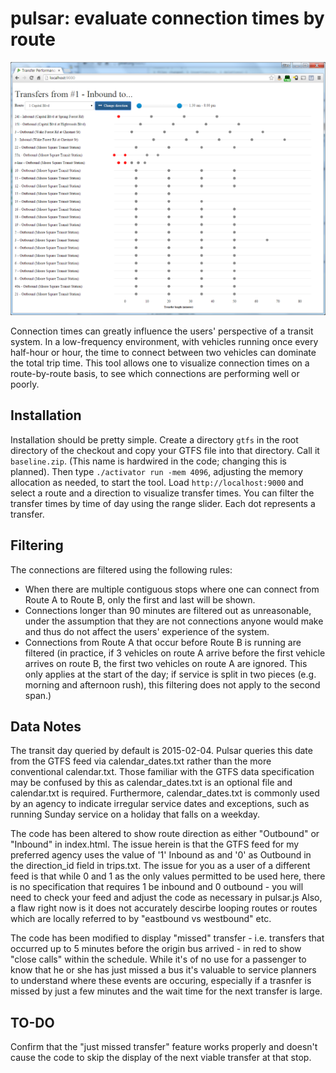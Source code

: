 # pulsar: evaluate connection times by route

<img src="splash.png" alt="visualization of connection times" />

Connection times can greatly influence the users' perspective of a transit system. In a low-frequency environment, with
vehicles running once every half-hour or hour, the time to connect between two vehicles can dominate the total trip time.
This tool allows one to visualize connection times on a route-by-route basis, to see which connections are performing well
or poorly.

## Installation

Installation should be pretty simple. Create a directory `gtfs` in the root directory of the checkout and copy your GTFS
file into that directory. Call it `baseline.zip`. (This name is hardwired in the code; changing this is planned). Then
type `./activator run -mem 4096`, adjusting the memory allocation as needed, to start the tool. Load `http://localhost:9000`
and select a route and a direction to visualize transfer times. You can filter the transfer times by time of day using
the range slider. Each dot represents a transfer.

## Filtering

The connections are filtered using the following rules:

- When there are multiple contiguous stops where one can connect from Route A to Route B, only the first and last will
  be shown.
- Connections longer than 90 minutes are filtered out as unreasonable, under the assumption that they are not connections
  anyone would make and thus do not affect the users' experience of the system.
- Connections from Route A that occur before Route B is running are filtered (in practice, if 3 vehicles on route A arrive
  before the first vehicle arrives on route B, the first two vehicles on route A are ignored. This only applies at the
  start of the day; if service is split in two pieces (e.g. morning and afternoon rush), this filtering does not apply
  to the second span.) 

## Data Notes

The transit day queried by default is 2015-02-04.  Pulsar queries this date from the GTFS feed via calendar_dates.txt rather 
than the more conventional calendar.txt.  Those familiar with the GTFS data specification may be confused by this as 
calendar_dates.txt is an optional file and calendar.txt is required.  Furthermore, calendar_dates.txt is commonly used by 
an agency to indicate irregular service dates and exceptions, such as running Sunday service on a holiday that falls on a 
weekday.  

The code has been altered to show route direction as either "Outbound" or "Inbound" in index.html.  The issue herein is that 
the GTFS feed for my preferred agency uses the value of '1' Inbound as and '0' as Outbound in the direction_id field in 
trips.txt.  The issue for you as a user of a different feed is that while 0 and 1 as the only values permitted to be used
here, there is no specification that requires 1 be inbound and 0 outbound - you will need to check your feed and adjust 
the code as necessary in pulsar.js  Also, a flaw right now is it does not accurately descirbe looping routes or routes
which are locally referred to by "eastbound vs westbound" etc.  

The code has been modified to display "missed" transfer - i.e. transfers that occurred up to 5 minutes before the origin bus arrived - in red to show "close calls" within the schedule.  While it's of no use for a passenger to know that he or she has just missed a bus it's valuable to service planners to understand where these events are occuring, especially if a trasnfer is missed by just a few minutes and the wait time for the next transfer is large.  

## TO-DO

Confirm that the "just missed transfer" feature works properly and doesn't cause the code to skip the display of the next viable transfer at that stop.  
